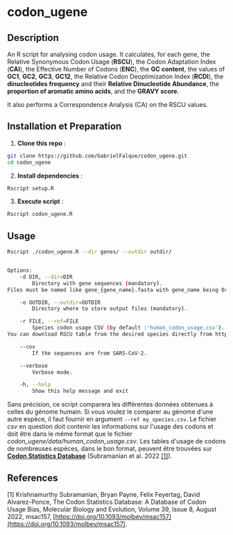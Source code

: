 # codon_ugene

## Description
An R script for analysing codon usage. It calculates, for each gene, the Relative Synonymous Codon Usage (**RSCU**), the Codon Adaptation Index (**CAI**), the Effective Number of Codons (**ENC**), the **GC content**, the values of **GC1**, **GC2**, **GC3**, **GC12**, the Relative Codon Deoptimization Index (**RCDI**), the **dinucleotides frequency** and their **Relative Dinucleotide Abundance**, the **proportion of aromatic amino acids**, and the **GRAVY score**.

It also performs a Correspondence Analysis (CA) on the RSCU values.

## Installation et Preparation
1. **Clone this repo** :
```bash
git clone https://github.com/GabrielFalque/codon_ugene.git
cd codon_ugene
```
   
2. **Install dependencies** :
```bash
Rscript setup.R
```

3. **Execute script** :
```bash
Rscript codon_ugene.R
```

## Usage
```bash
Rscript ./codon_ugene.R --dir genes/ --outdir outdir/


Options:
	-d DIR, --dir=DIR
		Directory with gene sequences (mandatory).
Files must be named like gene_{gene_name}.fasta with gene_name being Orf1 for example. (Ex : gene_Orf1.fasta

	-o OUTDIR, --outdir=OUTDIR
		Directory where to store output files (mandatory).

	-r FILE, --ref=FILE
		Species codon usage CSV (by default :'human_codon_usage.csv'). 
You can download RSCU table from the desired species directly from http://codonstatsdb.unr.edu/index.html.

	--cov
		If the sequences are from SARS-CoV-2.

	--verbose
		Verbose mode.

	-h, --help
		Show this help message and exit

```
Sans précision, ce script comparera les différentes données obtenues à celles du génome humain. Si vous voulez le comparer au génome d'une autre espèce, il faut fournir en argument `--ref my_species.csv`. Le fichier *csv* en question doit contenir les informations sur l'usage des codons et doit être dans le même format que le fichier *codon_ugene/data/human_codon_usage.csv*. Les tables d'usage de codons de nombreuses espèces, dans le bon format, peuvent être trouvées sur __[Codon Statistics Database](http://codonstatsdb.unr.edu/index.html)__ (Subramanian et al. 2022 [[1]](#1)).

## References
<a id="1">[1]</a> 
Krishnamurthy Subramanian, Bryan Payne, Felix Feyertag, David Alvarez-Ponce, The Codon Statistics Database: A Database of Codon Usage Bias, Molecular Biology and Evolution, Volume 39, Issue 8, August 2022, msac157, [https://doi.org/10.1093/molbev/msac157](https://doi.org/10.1093/molbev/msac157). 

